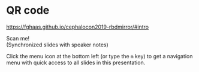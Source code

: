 <!-- .slide: data-timing="120" -->
# QR code <!-- .element: class="hidden" -->
<https://fghaas.github.io/cephalocon2019-rbdmirror/#intro> <!-- .element: class="qrcode" -->

Scan me!  
(Synchronized slides with speaker notes)

<!-- Note -->
Click the menu icon at the bottom left (or type the `m` key) to get
a navigation menu with quick access to all slides in this
presentation.
